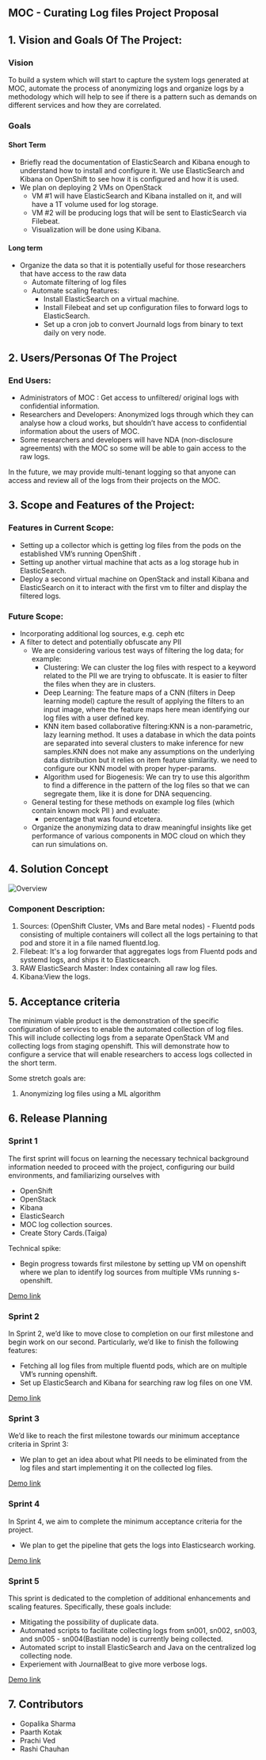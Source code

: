 ## MOC - Curating Log files Project Proposal

## 1. Vision and Goals Of The Project:

### Vision
To build a system which will start to capture the system logs generated at MOC, automate the process of anonymizing logs and organize logs by a methodology which will help to see if there is a pattern such as demands on different services and how they are correlated.

### Goals
#### Short Term 
* Briefly read the documentation of ElasticSearch and Kibana enough to understand how to install and configure it. We use ElasticSearch and Kibana on OpenShift to see how it is configured and how it is used.
* We plan on deploying 2 VMs on OpenStack
	* VM #1 will have ElasticSearch and Kibana installed on it, and will have a 1T volume used for log storage.
	* VM #2  will be producing logs that will be sent to ElasticSearch via Filebeat.
	* Visualization will be done using Kibana.


#### Long term
* Organize the data so that it is potentially useful for those researchers that have access to the raw data
	* Automate filtering of log files
	* Automate scaling features:
		* Install ElasticSearch on a virtual machine.
		* Install Filebeat and set up configuration files to forward logs to ElasticSearch. 
		* Set up a cron job to convert Journald logs from binary to text daily on very node.

## 2. Users/Personas Of The Project

### End Users:
* Administrators of MOC : Get access to unfiltered/ original logs with confidential information.
* Researchers and Developers: Anonymized logs through which they can analyse how a cloud works, but shouldn’t have access to confidential information about the users of MOC.
* Some researchers and developers will have NDA (non-disclosure agreements) with the MOC so some will be able to gain access to the raw logs.

In the future, we may provide multi-tenant logging so that anyone can access and review all of the           logs  from their projects on the MOC.

## 3. Scope and Features of the Project:

### Features in Current Scope:
* Setting up a collector which is getting log files from the pods on the established VM’s running OpenShift .
* Setting up another virtual machine that acts as a log storage hub in ElasticSearch.
* Deploy a second virtual machine on OpenStack and install Kibana and ElasticSearch on it to interact with the first vm to filter and display the filtered logs.


### Future Scope:
* Incorporating additional log sources, e.g. ceph etc
* A filter to detect and potentially obfuscate any PII
    * We are considering various test ways of filtering the log data; for example:
		* Clustering: We can cluster the log files with respect to a keyword related to the PII we are trying to obfuscate. It is easier to filter the files when they are in clusters.
        * Deep Learning: The feature maps of a CNN (filters in Deep learning model) capture the result of applying the filters to an input image, where the feature maps here mean identifying our log files with a user defined key.
        * KNN item based collaborative filtering:KNN is a non-parametric, lazy learning method. It uses a database in which the data points are separated into several clusters to make inference for new samples.KNN does not make any assumptions on the underlying data distribution but it relies on item feature similarity. we need to configure our KNN model with proper hyper-params.
        * Algorithm used for Biogenesis: We can try to use this algorithm to find a difference in the pattern of the log files so that we can segregate them, like it is done for DNA sequencing.
	* General testing for these methods on example log files (which contain known mock PII )
       and evaluate:
    	* percentage that was found etcetera.
	* Organize the anonymizing data to draw meaningful insights like get performance of various components in MOC cloud on which they can run simulations on.


## 4. Solution Concept

![Overview](https://github.com/BU-NU-CLOUD-F19/Curating_Log_Files/blob/master/images/FCC.png)


### Component Description:

1. Sources: (OpenShift Cluster, VMs and Bare metal nodes) - Fluentd pods consisting of multiple containers will collect all the logs pertaining to that pod and store it in a file named fluentd.log.
2. Filebeat: It's a log forwarder that aggregates logs from Fluentd pods and systemd logs, and ships it to Elasticsearch.
3. RAW ElasticSearch Master: Index containing all raw log files.
4. Kibana:View the logs.

## 5. Acceptance criteria

The minimum viable product is the demonstration of the specific configuration of services to enable the automated collection of log files. This will include collecting logs from a separate OpenStack VM and collecting logs from staging openshift. This will demonstrate how to configure a service that will enable researchers to access logs collected in the short term.

Some stretch goals are:
 1. Anonymizing log files using a ML algorithm

## 6. Release Planning
### Sprint 1 
The first sprint will focus on learning the necessary technical background information needed to proceed with the project, configuring our build environments, and familiarizing ourselves with 
* OpenShift
* OpenStack
* Kibana
* ElasticSearch
* MOC log collection sources. 
* Create Story Cards.(Taiga)

Technical spike: 
* Begin progress towards first milestone by setting up VM on openshift where we plan to identify log sources from multiple VMs running s-openshift.

[Demo link](https://github.com/BU-NU-CLOUD-F19/Curating_Log_Files/blob/master/demos/Week1.pptx)


### Sprint 2
In Sprint 2, we’d like to move close to completion on our first milestone and begin work on our second. Particularly, we’d like to finish the following features:
* Fetching all log files from multiple fluentd pods, which are on multiple VM’s running openshift.
* Set up ElasticSearch and Kibana for searching raw log files on one VM.

[Demo link](https://docs.google.com/presentation/d/1Lb6w3OOkxOWkB-IKia2YSLu2TSyXegyiNVqggS_0JC0/edit?usp=sharing)


### Sprint 3
We’d like to reach the first milestone towards our minimum acceptance criteria in Sprint 3:
* We plan to get an idea about what PII needs to be eliminated from the log files and start implementing it on the collected log files.

[Demo link](https://1drv.ms/p/s!AkxTmCI5bOduolw-_DrHA8nTTuFw)

### Sprint 4
In Sprint 4, we aim to complete the minimum acceptance criteria for the project. 
* We plan to get the pipeline that gets the logs into Elasticsearch working.

[Demo link](https://docs.google.com/presentation/d/1SH1uk2c1wEw1WvuMuofFlmsqSqIh6njIhA0qGZ1hxU4/edit?usp=sharing)

### Sprint 5
This sprint is dedicated to the completion of additional enhancements and scaling features. Specifically, these goals include:
* Mitigating the possibility of duplicate data.
* Automated scripts to facilitate collecting logs from sn001, sn002, sn003, and sn005 - sn004(Bastian node) is currently being collected.
* Automated script to install ElasticSearch and Java on the centralized log collecting node. 
* Experiement with JournalBeat to give more verbose logs.

[Demo link](https://docs.google.com/presentation/d/18rMIOXpnfeDlslEvj1_XluwOT4YEgfpM75S5_-QNLAw/edit?usp=sharing)

## 7. Contributors
* Gopalika Sharma
* Paarth Kotak
* Prachi Ved
* Rashi Chauhan




